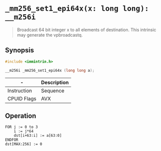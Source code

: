 `_mm256_set1_epi64x(x: long long): __m256i`
===========================================

> Broadcast 64 bit integer x to all elements of destination. This intrinsic may generate the vpbroadcastq.

## Synopsis

```c
#include <immintrin.h>

__m256i _mm256_set1_epi64x (long long a);
```

| -           | Description |
| ----------- | ----------- |
| Instruction | Sequence    |
| CPUID Flags | AVX         |

## Operation

```
FOR j := 0 to 3
	i := j*64
	dst[i+63:i] := a[63:0]
ENDFOR
dst[MAX:256] := 0
```

